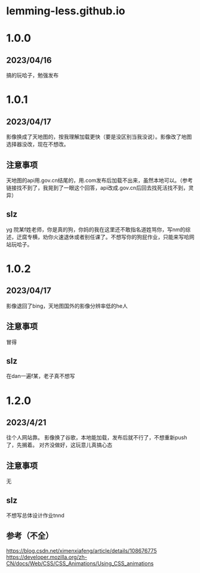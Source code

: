 # lemming-less.github.io
# 1.0.0
## 2023/04/16
搞的玩哈子，勉强发布
# 1.0.1
## 2023/04/17
影像换成了天地图的，按我理解加载更快（要是没区别当我没说）。影像改了地图选择器没改，现在不想改。
## 注意事项
天地图的api用.gov.cn结尾的，用.com发布后加载不出来，虽然本地可以。（参考链接找不到了，我晃到了一眼这个回答，api改成.gov.cn后回去找死活找不到，灵异）
## slz
yg 院某f姓老师，你是真的狗，你妈的我在这里还不敢指名道姓骂你，写nm的综述，迂腐专横，劝你火速退休或者别任课了。不想写你的狗屁作业，只能来写哈网站玩哈子。
# 1.0.2
## 2023/04/17
影像退回了bing，天地图国外的影像分辨率低的he人
## 注意事项
冒得
## slz
在dan一遍f某，老子真不想写
# 1.2.0
## 2023/4/21
往个人网站靠。
影像换了谷歌，本地能加载，发布后就不行了，不想重新push了，先搁着。
对齐没做好，这玩意儿真搞心态
## 注意事项
无
## slz
不想写总体设计作业tnnd
## 参考（不全）
https://blog.csdn.net/ximenxiafeng/article/details/108676775
https://developer.mozilla.org/zh-CN/docs/Web/CSS/CSS_Animations/Using_CSS_animations
